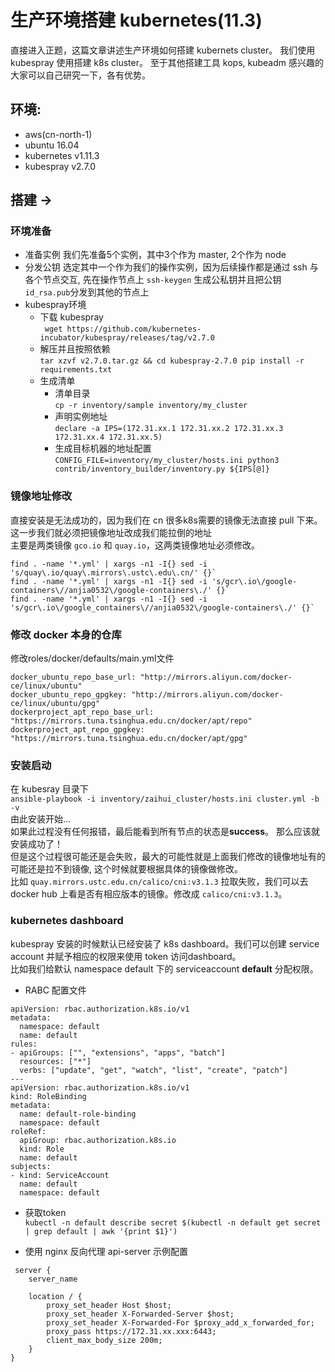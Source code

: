 # 生产环境搭建 kubernetes(11.3)


直接进入正题，这篇文章讲述生产环境如何搭建 kubernets cluster。
我们使用 kubespray 使用搭建 k8s cluster。 至于其他搭建工具 kops, kubeadm 感兴趣的大家可以自己研究一下，各有优势。
## 环境:
* aws(cn-north-1)
* ubuntu 16.04
* kubernetes v1.11.3
* kubespray v2.7.0

## 搭建 ->
### 环境准备
* 准备实例 
我们先准备5个实例，其中3个作为 master, 2个作为 node  
* 分发公钥
选定其中一个作为我们的操作实例，因为后续操作都是通过 ssh 与各个节点交互, 先在操作节点上 `ssh-keygen` 生成公私钥并且把公钥`id_rsa.pub`分发到其他的节点上
* kubespray环境
  * 下载 kubespray  
     ` wget https://github.com/kubernetes-incubator/kubespray/releases/tag/v2.7.0`  
  * 解压并且按照依赖  
    `tar xzvf v2.7.0.tar.gz && cd kubespray-2.7.0 pip install -r requirements.txt`
   * 生成清单    
     * 清单目录      
     `cp -r inventory/sample inventory/my_cluster`  
     * 声明实例地址   
      `declare -a IPS=(172.31.xx.1 172.31.xx.2 172.31.xx.3 172.31.xx.4 172.31.xx.5)`  
     * 生成目标机器的地址配置     
       `CONFIG_FILE=inventory/my_cluster/hosts.ini python3 contrib/inventory_builder/inventory.py ${IPS[@]}`  

### 镜像地址修改  
直接安装是无法成功的，因为我们在 cn 很多k8s需要的镜像无法直接 pull 下来。这一步我们就必须把镜像地址改成我们能拉倒的地址  
主要是两类镜像 `gco.io` 和 `quay.io`，这两类镜像地址必须修改。   
```
find . -name '*.yml' | xargs -n1 -I{} sed -i 's/quay\.io/quay\.mirrors\.ustc\.edu\.cn/' {}`
find . -name '*.yml' | xargs -n1 -I{} sed -i 's/gcr\.io\/google-containers\//anjia0532\/google-containers\./' {}`
find . -name '*.yml' | xargs -n1 -I{} sed -i 's/gcr\.io\/google_containers\//anjia0532\/google-containers\./' {}`
```
### 修改 docker 本身的仓库    
修改roles/docker/defaults/main.yml文件  
```
docker_ubuntu_repo_base_url: "http://mirrors.aliyun.com/docker-ce/linux/ubuntu"
docker_ubuntu_repo_gpgkey: "http://mirrors.aliyun.com/docker-ce/linux/ubuntu/gpg"
dockerproject_apt_repo_base_url: "https://mirrors.tuna.tsinghua.edu.cn/docker/apt/repo"
dockerproject_apt_repo_gpgkey: "https://mirrors.tuna.tsinghua.edu.cn/docker/apt/gpg"
```
### 安装启动    
在 kubesray 目录下  
`ansible-playbook -i inventory/zaihui_cluster/hosts.ini cluster.yml -b -v`    
由此安装开始...    
如果此过程没有任何报错，最后能看到所有节点的状态是**success**。 那么应该就安装成功了！   
但是这个过程很可能还是会失败，最大的可能性就是上面我们修改的镜像地址有的可能还是拉不到镜像, 这个时候就要根据具体的镜像做修改。    
比如 `quay.mirrors.ustc.edu.cn/calico/cni:v3.1.3` 拉取失败，我们可以去 docker hub 上看是否有相应版本的镜像。修改成 `calico/cni:v3.1.3`。  

### kubernetes dashboard  
kubespray 安装的时候默认已经安装了 k8s dashboard。我们可以创建 service account 并赋予相应的权限来使用 token 访问dashboard。     
比如我们给默认 namespace default 下的 serviceaccount **default** 分配权限。  
* RABC 配置文件 
```
apiVersion: rbac.authorization.k8s.io/v1
metadata:
  namespace: default
  name: default
rules:
- apiGroups: ["", "extensions", "apps", "batch"]
  resources: ["*"]
  verbs: ["update", "get", "watch", "list", "create", "patch"]
---
apiVersion: rbac.authorization.k8s.io/v1
kind: RoleBinding
metadata:
  name: default-role-binding
  namespace: default
roleRef:
  apiGroup: rbac.authorization.k8s.io
  kind: Role
  name: default
subjects:
- kind: ServiceAccount
  name: default
  namespace: default 
```
* 获取token   
`kubectl -n default describe secret $(kubectl -n default get secret | grep default | awk '{print $1}')` 

* 使用 nginx 反向代理 api-server
示例配置  
```
 server {
    server_name

    location / {
        proxy_set_header Host $host;
        proxy_set_header X-Forwarded-Server $host;
        proxy_set_header X-Forwarded-For $proxy_add_x_forwarded_for;
        proxy_pass https://172.31.xx.xxx:6443;
        client_max_body_size 200m;
    }
}
```

